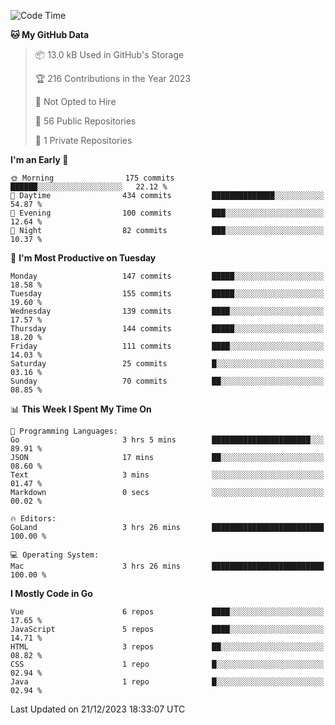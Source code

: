 <!--START_SECTION:waka-->
![Code Time](http://img.shields.io/badge/Code%20Time-936%20hrs%2047%20mins-blue)

**🐱 My GitHub Data** 

> 📦 13.0 kB Used in GitHub's Storage 
 > 
> 🏆 216 Contributions in the Year 2023
 > 
> 🚫 Not Opted to Hire
 > 
> 📜 56 Public Repositories 
 > 
> 🔑 1 Private Repositories 
 > 
**I'm an Early 🐤** 

```text
🌞 Morning                175 commits         ██████░░░░░░░░░░░░░░░░░░░   22.12 % 
🌆 Daytime                434 commits         ██████████████░░░░░░░░░░░   54.87 % 
🌃 Evening                100 commits         ███░░░░░░░░░░░░░░░░░░░░░░   12.64 % 
🌙 Night                  82 commits          ███░░░░░░░░░░░░░░░░░░░░░░   10.37 % 
```
📅 **I'm Most Productive on Tuesday** 

```text
Monday                   147 commits         █████░░░░░░░░░░░░░░░░░░░░   18.58 % 
Tuesday                  155 commits         █████░░░░░░░░░░░░░░░░░░░░   19.60 % 
Wednesday                139 commits         ████░░░░░░░░░░░░░░░░░░░░░   17.57 % 
Thursday                 144 commits         █████░░░░░░░░░░░░░░░░░░░░   18.20 % 
Friday                   111 commits         ████░░░░░░░░░░░░░░░░░░░░░   14.03 % 
Saturday                 25 commits          █░░░░░░░░░░░░░░░░░░░░░░░░   03.16 % 
Sunday                   70 commits          ██░░░░░░░░░░░░░░░░░░░░░░░   08.85 % 
```


📊 **This Week I Spent My Time On** 

```text
💬 Programming Languages: 
Go                       3 hrs 5 mins        ██████████████████████░░░   89.91 % 
JSON                     17 mins             ██░░░░░░░░░░░░░░░░░░░░░░░   08.60 % 
Text                     3 mins              ░░░░░░░░░░░░░░░░░░░░░░░░░   01.47 % 
Markdown                 0 secs              ░░░░░░░░░░░░░░░░░░░░░░░░░   00.02 % 

🔥 Editors: 
GoLand                   3 hrs 26 mins       █████████████████████████   100.00 % 

💻 Operating System: 
Mac                      3 hrs 26 mins       █████████████████████████   100.00 % 
```

**I Mostly Code in Go** 

```text
Vue                      6 repos             ████░░░░░░░░░░░░░░░░░░░░░   17.65 % 
JavaScript               5 repos             ████░░░░░░░░░░░░░░░░░░░░░   14.71 % 
HTML                     3 repos             ██░░░░░░░░░░░░░░░░░░░░░░░   08.82 % 
CSS                      1 repo              █░░░░░░░░░░░░░░░░░░░░░░░░   02.94 % 
Java                     1 repo              █░░░░░░░░░░░░░░░░░░░░░░░░   02.94 % 
```




 Last Updated on 21/12/2023 18:33:07 UTC
<!--END_SECTION:waka-->
